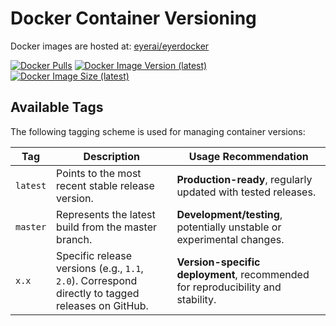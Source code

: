 # Docker Container Versioning

Docker images are hosted at: [eyerai/eyerdocker](https://hub.docker.com/r/eyerai/eyerdocker)

[![Docker Pulls](https://img.shields.io/docker/pulls/eyerai/eyerdocker.svg)](https://hub.docker.com/r/eyerai/eyerdocker/)
[![Docker Image Version (latest)](https://img.shields.io/docker/v/eyerai/eyerdocker/latest)](https://hub.docker.com/r/eyerai/eyerdocker/)
[![Docker Image Size (latest)](https://img.shields.io/docker/image-size/eyerai/eyerdocker/latest)](https://hub.docker.com/r/eyerai/eyerdocker/)

## Available Tags

The following tagging scheme is used for managing container versions:

| Tag             | Description                                                  | Usage Recommendation                   |
|-----------------|--------------------------------------------------------------|----------------------------------------|
| `latest`        | Points to the most recent stable release version.            | **Production-ready**, regularly updated with tested releases. |
| `master`        | Represents the latest build from the master branch.          | **Development/testing**, potentially unstable or experimental changes. |
| `x.x`           | Specific release versions (e.g., `1.1`, `2.0`). Correspond directly to tagged releases on GitHub. | **Version-specific deployment**, recommended for reproducibility and stability. |
